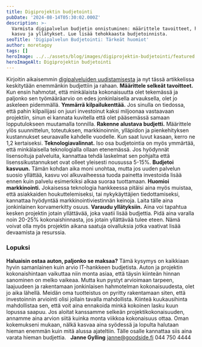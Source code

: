 ```yaml
---
title: Digiprojektin budjetointi
pubDate: '2024-08-14T05:30:02.000Z'
description: >-
  Varmista digipalvelun budjetin onnistuminen: määrittele tavoitteet, huomioi
  kasvu ja yllätykset. Lue lisää tehokkaasta budjetoinnista.
seoTitle: 'Digipalvelun Budjetointi: Tärkeät huomiot'
author: moretagoy
tags: []
heroImage: ../../assets/blog/images/digiprojektin-budjetointi/featured.webp
heroImageAlt: Digiprojektin budjetointi
---
```


Kirjoitin aikaisemmin [digipalveluiden uudistamisesta](https://goodside.fi/digipalvelun-uudistaminen/) ja nyt tässä artikkelissa keskitytään enemmänkin budjettiin ja rahaan. **Määrittele selkeät tavoitteet.** Kun ensin hahmotat, että minkälaista kokonaisuutta olet tekemässä ja paljonko sen työmääräarvio on edes jonkinlaisella arvauksella, olet jo askeleen pidemmällä. **Ymmärrä kilpailukenttää.** Jos sinulla on tiedossa, että pahin kilpailijasi on juuri investoinut kaksi miljoonaa vastaavaan projektiin, sinun ei kannata kuvitella että olet pääsemässä samaan lopputulokseen muutamalla tonnilla. **Rakenne alustava budjetti.** Määrittele ylös suunnittelun, toteutuksen, markkinoinnin, ylläpidon ja pienkehityksen kustannukset seuraavalle kahdelle vuodelle. Kun saat luvut kasaan, kerro ne 1,2 kertaiseksi. **Teknologiavalinnat.** Iso osa budjetointia on myös ymmärtää, että minkälaisella teknologialla ollaan etenemässä. Jos hyödynnät lisensoituja palveluita, kannattaa tehdä laskelmat sen pohjalta että lisenssikustannukset ovat olleet yleisesti nousussa 5-15%. **Budjetoi kasvuun.** Tämän kohdan aika moni unohtaa, mutta jos uuden palvelun suosio yllättää, kasvu voi alkuvaiheessa tuoda painetta investoida lisää ennen kuin palvelu esimerkiksi alkaa suoraa tuottamaan. **Huomioi markkinointi.** Jokaisessa teknologia hankkeessa pitäisi aina myös muistaa, että asiakkaiden houkuttelemiseksi, tai nykykäyttäjien tiedottamiseksi, kannattaa hyödyntää markkinointiviestinnän keinoja. Laita tälle aina jonkinlainen korvamerkitty osuus. **Varaudu yllätyksiin.** Aina voi tapahtua kesken projektin jotain yllättävää, joka vaatii lisää budjettia. Pidä aina varalla noin 20-25% kokonaishinnasta, jos jotain yllättävää tulee eteen. Nämä voivat olla myös projektin aikana saatuja oivalluksia jotka vaativat lisää devaamista ja resurssia.

### Lopuksi

**Haluaisin ostaa auton, paljonko se maksaa?** Tämä kysymys on kaikkiaan hyvin samanlainen kuin arvio IT-hankkeen budjetista. Auton ja projektin kokonaishintaan vaikuttaa niin monta asiaa, että täysin kiinteän hinnan sanominen on melko vaikeaa. Mutta kun pystyt arvioimaan tarpeen, laajuudeen ja rakentamaan jonkinlaisen hahmotelman kokonaisuudesta, olet jo aika lähellä. Meidän oma tuotteistus on pyritty rakentamaan siten, että investoinnin arviointi olisi jollain tavalla mahdollista. Kiinteä kuukausihinta mahdollistaa sen, että voit aina ennakoida minkä kokoinen lasku kuun lopussa saapuu. Jos aloitat kanssamme selkeän projektikokonaisuuden, annamme aina arvion siitä kuinka monta viikkoa kokonaisuus ottaa. Oman kokemukseni mukaan, nälkä kasvaa aina syödessä ja lopulta halutaan hieman enemmän kuin mitä alussa ajateltiin. Tälle osalle kannattaa siis aina varata hieman budjettia.   **Janne Gylling** janne@goodside.fi 044 750 4444